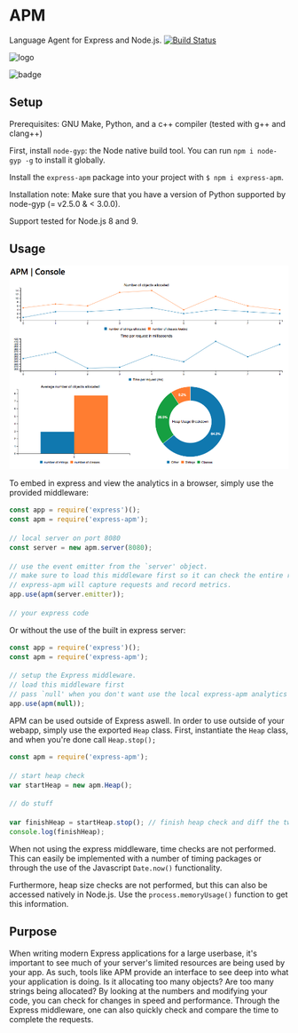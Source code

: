 # APM

Language Agent for Express and Node.js.
[![Build Status](https://travis-ci.com/Avuxo/APM.svg?branch=master)](https://travis-ci.com/Avuxo/APM)

![logo](https://i.imgur.com/EDZ0bTE.png)

![badge](https://nodei.co/npm/express-apm.png)

## Setup

Prerequisites: GNU Make, Python, and a c++ compiler (tested with g++ and clang++)

First, install `node-gyp`: the Node native build tool. You can run `npm i node-gyp -g` to install it globally.

Install the `express-apm` package into your project with `$ npm i express-apm`.

Installation note: Make sure that you have a version of Python supported by node-gyp (= v2.5.0 & < 3.0.0).

Support tested for Node.js 8 and 9.

## Usage

![example](graph-screenshot.png)

To embed in express and view the analytics in a browser, simply use the provided middleware:

```js
const app = require('express')();
const apm = require('express-apm');

// local server on port 8080
const server = new apm.server(8080);

// use the event emitter from the `server' object.
// make sure to load this middleware first so it can check the entire request.
// express-apm will capture requests and record metrics.
app.use(apm(server.emitter));

// your express code
```

Or without the use of the built in express server:

```js
const app = require('express')();
const apm = require('express-apm');

// setup the Express middleware.
// load this middleware first
// pass `null' when you don't want use the local express-apm analytics server.
app.use(apm(null));
```

APM can be used outside of Express aswell. In order to use outside of your webapp, simply use the exported `Heap` class. First, instantiate the `Heap` class, and when you're done call `Heap.stop();`

```js
const apm = require('express-apm');

// start heap check
var startHeap = new apm.Heap();

// do stuff

var finishHeap = startHeap.stop(); // finish heap check and diff the two
console.log(finishHeap);
```

When not using the express middleware, time checks are not performed. This can easily be implemented with a number of timing packages or through the use of the Javascript `Date.now()` functionality.

Furthermore, heap size checks are not performed, but this can also be accessed natively in Node.js. Use the `process.memoryUsage()` function to get this information.

## Purpose

When writing modern Express applications for a large userbase, it's important to see much of your server's limited resources are being used by your app. As such, tools like APM provide an interface to see deep into what your application is doing. Is it allocating too many objects? Are too many strings being allocated? By looking at the numbers and modifying your code, you can check for changes in speed and performance. Through the Express middleware, one can also quickly check and compare the time to complete the requests.